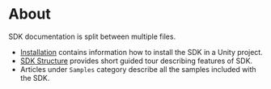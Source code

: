 # About
SDK documentation is split between multiple files.

* [Installation](./installation.md) contains information how to install the SDK in a Unity project.
* [SDK Structure](./sdk_structure.md) provides short guided tour describing features of SDK. 
* Articles under `Samples` category describe all the samples included with the SDK.